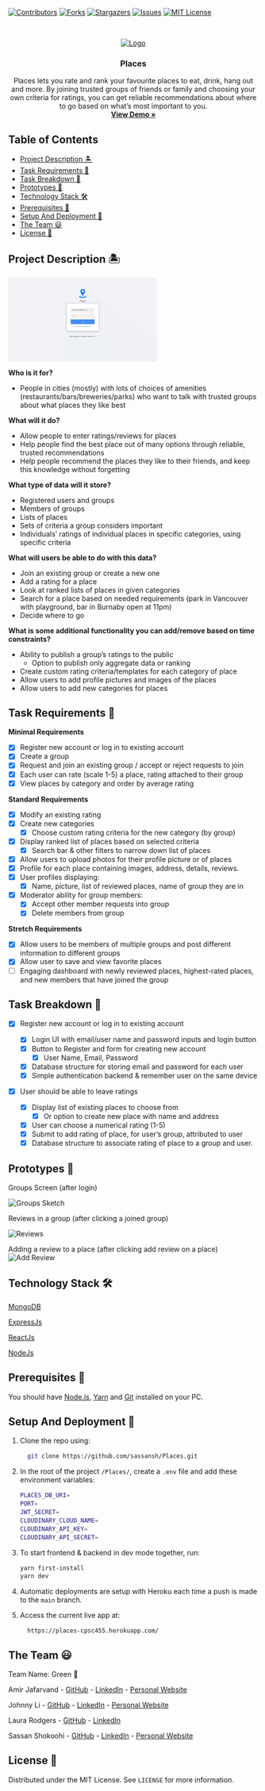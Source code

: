 [![Contributors][contributors-shield]][contributors-url]
[![Forks][forks-shield]][forks-url]
[![Stargazers][stars-shield]][stars-url]
[![Issues][issues-shield]][issues-url]
[![MIT License][license-shield]][license-url]

<br />
<p align="center">
  <a href="https://github.com/sassansh/Places">
    <img src="images/logo.png" alt="Logo" width="80" height="80">
  </a>

  <h3 align="center">Places</h3>

  <p align="center">
    Places lets you rate and rank your favourite places to eat, drink, hang out and more. By joining trusted groups of friends or family and choosing your own criteria for ratings, you can get reliable recommendations about where to go based on what’s most important to you.
   <br />
    <a href="https://places-cpsc455.herokuapp.com/"><strong>View Demo »</strong></a>
  </p>
</p>

## Table of Contents

- [Project Description 🏝](#project-description-)
- [Task Requirements 💼](#task-requirements-)
- [Task Breakdown 📝](#task-breakdown-)
- [Prototypes 🎨](#prototypes-)
- [Technology Stack 🛠️](#technology-stack-%EF%B8%8F)
- [Prerequisites 🍪](#prerequisites-)
- [Setup And Deployment 🔧](#setup-and-deployment-)
- [The Team ‎😃](#the-team-)
- [License 📔](#license-)

## Project Description 🏝

<img src="/images/app-capture.gif" alt="live-app" width="300" align="center"/>

<!-- [![Site preview](/images/app-capture.gif)](https://places-cpsc455.herokuapp.com/) -->

**Who is it for?**

- People in cities (mostly) with lots of choices of amenities (restaurants/bars/breweries/parks) who want to talk with trusted groups about what places they like best

**What will it do?**

- Allow people to enter ratings/reviews for places
- Help people find the best place out of many options through reliable, trusted recommendations
- Help people recommend the places they like to their friends, and keep this knowledge without forgetting

**What type of data will it store?**

- Registered users and groups
- Members of groups
- Lists of places
- Sets of criteria a group considers important
- Individuals’ ratings of individual places in specific categories, using specific criteria

**What will users be able to do with this data?**

- Join an existing group or create a new one
- Add a rating for a place
- Look at ranked lists of places in given categories
- Search for a place based on needed requirements (park in Vancouver with playground, bar in Burnaby open at 11pm)
- Decide where to go

**What is some additional functionality you can add/remove based on time constraints?**

- Ability to publish a group’s ratings to the public
  - Option to publish only aggregate data or ranking
- Create custom rating criteria/templates for each category of place
- Allow users to add profile pictures and images of the places
- Allow users to add new categories for places

## Task Requirements 💼

**Minimal Requirements**

- [x] Register new account or log in to existing account
- [x] Create a group
- [x] Request and join an existing group / accept or reject requests to join
- [x] Each user can rate (scale 1-5) a place, rating attached to their group
- [x] View places by category and order by average rating

**Standard Requirements**

- [x] Modify an existing rating
- [x] Create new categories
  - [x] Choose custom rating criteria for the new category (by group)
- [x] Display ranked list of places based on selected criteria
  - [x] Search bar & other filters to narrow down list of places
- [x] Allow users to upload photos for their profile picture or of places
- [x] Profile for each place containing images, address, details, reviews.
- [x] User profiles displaying:
  - [x] Name, picture, list of reviewed places, name of group they are in
- [x] Moderator ability for group members:
  - [x] Accept other member requests into group
  - [x] Delete members from group

**Stretch Requirements**

- [x] Allow users to be members of multiple groups and post different information to different groups
- [x] Allow user to save and view favorite places
- [ ] Engaging dashboard with newly reviewed places, highest-rated places, and new members that have joined the group

## Task Breakdown 📝

- [x] Register new account or log in to existing account

  - [x] Login UI with email/user name and password inputs and login button
  - [x] Button to Register and form for creating new account
    - [x] User Name, Email, Password
  - [x] Database structure for storing email and password for each user
  - [x] Simple authentication backend & remember user on the same device

- [x] User should be able to leave ratings
  - [x] Display list of existing places to choose from
    - [x] Or option to create new place with name and address
  - [x] User can choose a numerical rating (1-5)
  - [x] Submit to add rating of place, for user’s group, attributed to user
  - [x] Database structure to associate rating of place to a group and user.

## Prototypes 🎨

Groups Screen (after login)

![Groups Sketch][groups]

Reviews in a group (after clicking a joined group)

![Reviews][reviews]

Adding a review to a place (after clicking add review on a place)
![Add Review][add_review]

## Technology Stack 🛠️

[MongoDB](https://www.mongodb.com/)

[ExpressJs](https://expressjs.com/)

[ReactJs](https://reactjs.org/)

[NodeJs](https://nodejs.org/en/)

## Prerequisites 🍪

You should have [Node.js](https://nodejs.org/en/), [Yarn](https://classic.yarnpkg.com/en/docs/install/#mac-stable) and [Git](https://git-scm.com/) installed on your PC.

## Setup And Deployment 🔧

1. Clone the repo using:

   ```bash
     git clone https://github.com/sassansh/Places.git
   ```

2. In the root of the project `/Places/`, create a `.env` file and add these environment variables:

   ```bash
   PLACES_DB_URI=
   PORT=
   JWT_SECRET=
   CLOUDINARY_CLOUD_NAME=
   CLOUDINARY_API_KEY=
   CLOUDINARY_API_SECRET=
   ```

3. To start frontend & backend in dev mode together, run:

   ```bash
   yarn first-install
   yarn dev
   ```

4. Automatic deployments are setup with Heroku each time a push is made to the `main` branch.

5. Access the current live app at:

   ```https
     https://places-cpsc455.herokuapp.com/
   ```

## The Team ‎😃

Team Name: Green 🌱

Amir Jafarvand - [GitHub](https://github.com/amirjfr) - [LinkedIn](https://www.linkedin.com/in/amir-jafarvand/) - [Personal Website](http://www.amirjafarvand.com/)

Johnny Li - [GitHub](https://github.com/johnnybcs) - [LinkedIn](https://www.linkedin.com/in/johnny-li-ubc/) - [Personal Website](https://johnnyli.herokuapp.com/about)

Laura Rodgers - [GitHub](https://github.com/laurarodgers) - [LinkedIn](https://www.linkedin.com/in/rodgerslaura/)

Sassan Shokoohi - [GitHub](https://github.com/sassansh) - [LinkedIn](https://www.linkedin.com/in/sassanshokoohi/) - [Personal Website](https://sassanshokoohi.ca)

## License 📔

Distributed under the MIT License. See `LICENSE` for more information.

<!-- MARKDOWN LINKS & IMAGES -->
<!-- https://www.markdownguide.org/basic-syntax/#reference-style-links -->

[contributors-shield]: https://img.shields.io/github/contributors/sassansh/Places.svg?style=for-the-badge
[contributors-url]: https://github.com/sassansh/Places/graphs/contributors
[forks-shield]: https://img.shields.io/github/forks/sassansh/Places.svg?style=for-the-badge
[forks-url]: https://github.com/sassansh/Places/network/members
[stars-shield]: https://img.shields.io/github/stars/sassansh/Places.svg?style=for-the-badge
[stars-url]: https://github.com/sassansh/Places/stargazers
[issues-shield]: https://img.shields.io/github/issues/sassansh/Places.svg?style=for-the-badge
[issues-url]: https://github.com/sassansh/Places/issues
[license-shield]: https://img.shields.io/github/license/sassansh/Places.svg?style=for-the-badge
[license-url]: https://github.com/sassansh/Places/blob/main/LICENSE.txt
[groups]: images/groups_sketch.png
[add_review]: images/add_review_sketch.png
[reviews]: images/reviews_sketch.png
